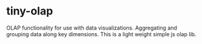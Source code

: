 # tiny-olap
OLAP functionality for use with data visualizations. Aggregating and grouping data along key dimensions.  This is a light weight simple js olap lib.
